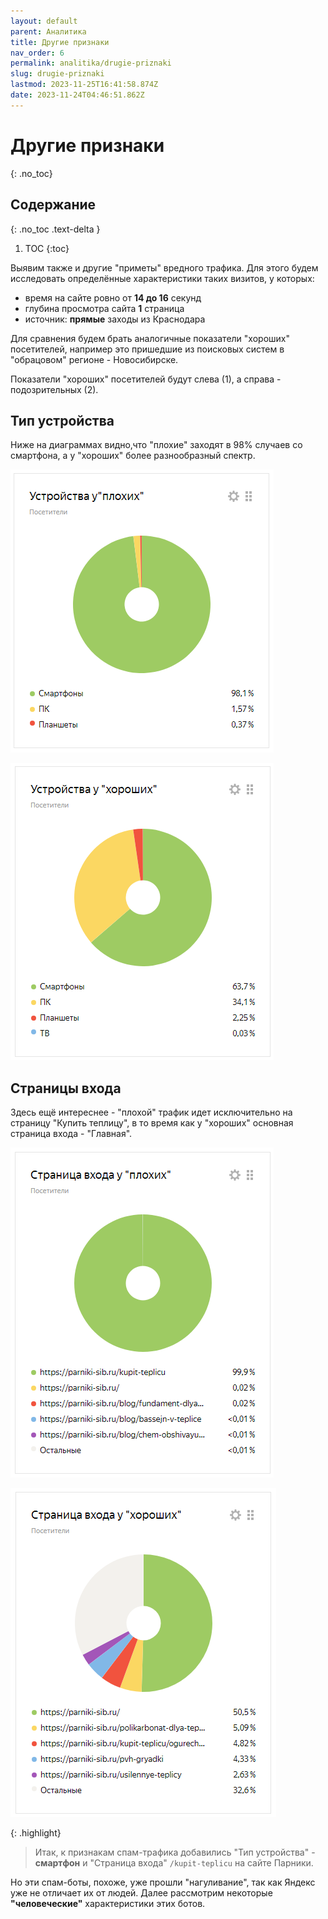 ```yaml
---
layout: default
parent: Аналитика
title: Другие признаки
nav_order: 6
permalink: analitika/drugie-priznaki
slug: drugie-priznaki
lastmod: 2023-11-25T16:41:58.874Z
date: 2023-11-24T04:46:51.862Z
---
```


# Другие признаки
{: .no_toc}

## Содержание
{: .no_toc .text-delta }

1. TOC
{:toc}

Выявим также и другие "приметы" вредного трафика. Для этого будем исследовать определённые характеристики таких визитов, у которых:

- время на сайте ровно от **14 до 16** секунд
- глубина просмотра сайта **1** страница
- источник: **прямые** заходы из Краснодара

Для сравнения будем брать аналогичные показатели "хороших" посетителей, например это пришедшие из поисковых систем в "обрацовом" регионе - Новосибирске.

Показатели "хороших" посетителей будут слева (1), а справа - подозрительных (2).

## Тип устройства

Ниже на диаграммах видно,что "плохие" заходят в 98% случаев со смартфона, а у "хороших" более разнообразный спектр.

![](/assets/images/2023-11-25%2017_47_10-Window.png)

![](/assets/images/2023-11-25%2017_48_18-Window.png)

## Страницы входа

Здесь ещё интереснее - "плохой" трафик идет исключительно на страницу "Купить теплицу", в то время как у "хороших" основная страница входа - "Главная".

![](/assets/images/2023-11-25%2017_50_37-Window.png)

![](/assets/images/2023-11-25%2017_49_22-Window.png)

{: .highlight}
> Итак, к признакам спам-трафика добавились "Тип устройства" - **смартфон** и "Страница входа" `/kupit-teplicu` на сайте Парники.

Но эти спам-боты, похоже, уже прошли "нагуливание", так как Яндекс уже не отличает их от людей. Далее рассмотрим некоторые **"человеческие"** характеристики этих ботов.
